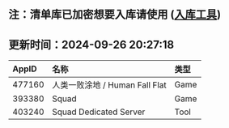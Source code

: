 ## 注：清单库已加密想要入库请使用 ([入库工具](https://github.com/BlankTMing/ManifestAutoUpdate/releases))

## 更新时间：2024-09-26 20:27:18
| AppID | 名称 | 类型  |
| :-------------------- | :----------------------------- | :----------- |
| 477160 | 人类一败涂地 / Human Fall Flat| Game |
| 393380 | Squad| Game |
| 403240 | Squad Dedicated Server| Tool |
